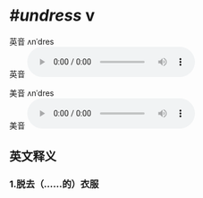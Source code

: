 # ***\#undress*** v
英音 ʌnˈdres  
英音
<audio src="./media/undress1_AAC.aac" controls="controls"></audio>

美音 ʌnˈdres  
美音
<audio src="./media/undress2_AAC.aac" controls="controls"></audio>



  

英文释义
---
### 1.**脱去（……的）衣服**  


